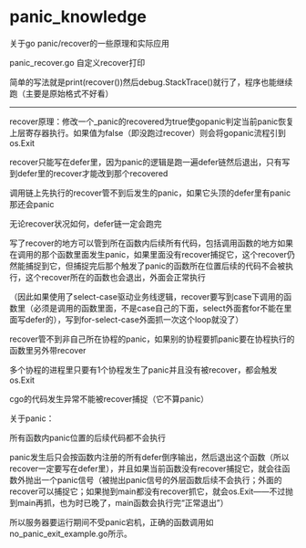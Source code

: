 # panic_knowledge
关于go panic/recover的一些原理和实际应用

panic_recover.go 自定义recover打印

简单的写法就是print(recover())然后debug.StackTrace()就行了，程序也能继续跑（主要是原始格式不好看）

------
recover原理：修改一个_panic的recovered为true使gopanic判定当前panic恢复上层寄存器执行。如果值为false（即没跑过recover）则会将gopanic流程引到os.Exit

recover只能写在defer里，因为panic的逻辑是跑一遍defer链然后退出，只有写到defer里的recover才能改到那个recovered

调用链上先执行的recover管不到后发生的panic，如果它头顶的defer里有panic那还会panic

无论recover状况如何，defer链一定会跑完

写了recover的地方可以管到所在函数内后续所有代码，包括调用函数的地方如果在调用的那个函数里面发生panic，如果里面没有recover捕捉它，这个recover仍然能捕捉到它，但捕捉完后那个触发了panic的函数所在位置后续的代码不会被执行，这个recover所在的函数也会退出，外面会正常执行

（因此如果使用了select-case驱动业务线逻辑，recover要写到case下调用的函数里（必须是调用的函数里面，不是case自己的下面，select外面套for不能在里面写defer的），写到for-select-case外面抓一次这个loop就没了）

recover管不到非自己所在协程的panic，如果别的协程要抓panic要在协程执行的函数里另外带recover

多个协程的进程里只要有1个协程发生了panic并且没有被recover，都会触发os.Exit

cgo的代码发生异常不能被recover捕捉（它不算panic）

关于panic：

所有函数内panic位置的后续代码都不会执行

panic发生后只会按函数内注册的所有defer倒序输出，然后退出这个函数（所以recover一定要写在defer里），并且如果当前函数没有recover捕捉它，就会往函数外抛出一个panic信号（被抛出panic信号的外层函数后续不会执行；外面的recover可以捕捉它；如果抛到main都没有recover抓它，就会os.Exit——不过抛到main再抓，也为时已晚了，main函数会执行完“正常退出”）

所以服务器要运行期间不受panic宕机，正确的函数调用如no_panic_exit_example.go所示。